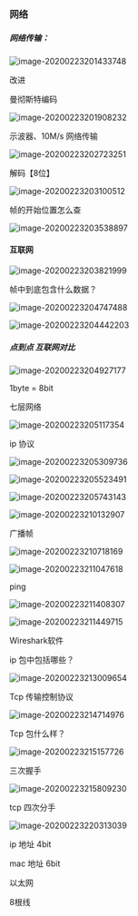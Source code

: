 

###  网络

##### 网络传输：

![image-20200223201433748](TCPIP.assets/image-20200223201433748.png)

改进

曼彻斯特编码

![image-20200223201908232](TCP_IP.assets/image-20200223201908232.png)



示波器、10M/s 网络传输

![image-20200223202723251](TCP_IP.assets/image-20200223202723251.png)



解码【8位】

![image-20200223203100512](TCP_IP.assets/image-20200223203100512.png)



帧的开始位置怎么查

![image-20200223203538897](TCP_IP.assets/image-20200223203538897.png)



#### 互联网

![image-20200223203821999](TCP_IP.assets/image-20200223203821999.png)



帧中到底包含什么数据？

![image-20200223204747488](TCP_IP.assets/image-20200223204747488.png)



![image-20200223204442203](TCP_IP.assets/image-20200223204442203.png)

##### 点到点  互联网对比

![image-20200223204927177](TCP_IP.assets/image-20200223204927177.png)

1byte = 8bit

七层网络

![image-20200223205117354](TCP_IP.assets/image-20200223205117354.png)



ip 协议



![image-20200223205309736](TCP_IP.assets/image-20200223205309736.png)





![image-20200223205523491](TCP_IP.assets/image-20200223205523491.png)



![image-20200223205743143](TCP_IP.assets/image-20200223205743143.png)

![image-20200223210132907](TCP_IP.assets/image-20200223210132907.png)

广播帧

![image-20200223210718169](TCP_IP.assets/image-20200223210718169.png)



![image-20200223211047618](TCP_IP.assets/image-20200223211047618.png)



ping

![image-20200223211408307](TCP_IP.assets/image-20200223211408307.png)

![image-20200223211449715](TCP_IP.assets/image-20200223211449715.png)

Wireshark软件



ip 包中包括哪些？

![image-20200223213009654](TCP_IP.assets/image-20200223213009654.png)





Tcp 传输控制协议

![image-20200223214714976](TCP_IP.assets/image-20200223214714976.png)



Tcp 包什么样？

![image-20200223215157726](TCP_IP.assets/image-20200223215157726.png)



三次握手

![image-20200223215809230](TCP_IP.assets/image-20200223215809230.png)



tcp 四次分手

![image-20200223220313039](TCP_IP.assets/image-20200223220313039.png)



ip 地址 4bit

mac 地址 6bit



以太网

8根线